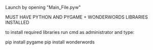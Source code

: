 Launch by opening "Main_File.pyw"

MUST HAVE PYTHON AND PYGAME + WONDERWORDS LIBRARIES INSTALLED

to install required libraries run cmd as administrator and type:

pip install pygame pip install wonderwords
